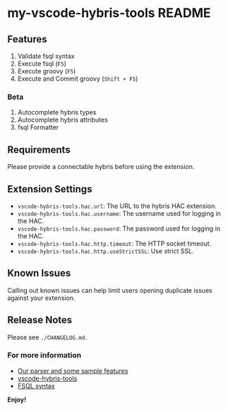# my-vscode-hybris-tools README

## Features

1. Validate fsql syntax
2. Execute fsql (`F5`)
3. Execute groovy (`F5`)
4. Execute and Commit groovy (`Shift + F5`)

### Beta

1. Autocomplete hybris types
2. Autocomplete hybris attributes
3. fsql Formatter

## Requirements

Please provide a connectable hybris before using the extension.

## Extension Settings

* `vscode-hybris-tools.hac.url`: The URL to the hybris HAC extension.
* `vscode-hybris-tools.hac.username`: The username used for logging in the HAC.
* `vscode-hybris-tools.hac.password`: The password used for logging in the HAC.
* `vscode-hybris-tools.hac.http.timeout`: The HTTP socket timeout.
* `vscode-hybris-tools.hac.http.useStrictSSL`: Use strict SSL.

## Known Issues

Calling out known issues can help limit users opening duplicate issues against your extension.

## Release Notes

Please see `./CHANGELOG.md`.

### For more information

* [Our parser and some sample features](https://github.com/leoiii12/flex-query-parser)
* [vscode-hybris-tools](https://github.com/vscode-hybris-tools/vscode-hybris-tools)
* [FSQL syntax](https://help.sap.com/doc/a4265d5ea8314eb2929e6cf6fb8e35a5/1811/en-US/de/hybris/platform/servicelayer/search/FlexibleSearchService.html)

**Enjoy!**
